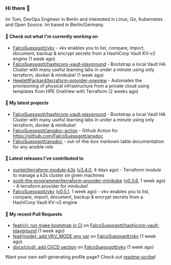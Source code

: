 ### Hi there 👋

Im Tom, DevOps Engineer in Berlin and interested in Linux, Go, Kubernetes and Open Source.
Im based in Berlin/Germany.

#### 👷 Check out what I'm currently working on

- [FalcoSuessgott/vkv](https://github.com/FalcoSuessgott/vkv) - vkv enables you to list, compare, import, document, backup &amp; encrypt secrets from a HashiCorp Vault KV-v2 engine (1 week ago)
- [FalcoSuessgott/hashicorp-vault-playground](https://github.com/FalcoSuessgott/hashicorp-vault-playground) - Bootstrap a local Vault HA Cluster with many useful learning labs in under a minute using only terraform, docker &amp; minikube! (1 week ago)
- [HewlettPackard/terraform-provider-oneview](https://github.com/HewlettPackard/terraform-provider-oneview) - Automates the provisioning of physical infrastructure from a private cloud using templates from HPE OneView with Terraform (2 weeks ago)

#### 🌱 My latest projects

- [FalcoSuessgott/hashicorp-vault-playground](https://github.com/FalcoSuessgott/hashicorp-vault-playground) - Bootstrap a local Vault HA Cluster with many useful learning labs in under a minute using only terraform, docker &amp; minikube!
- [FalcoSuessgott/ansdoc-action](https://github.com/FalcoSuessgott/ansdoc-action) - Github Action for https://github.com/FalcoSuessgott/ansdoc
- [FalcoSuessgott/ansdoc](https://github.com/FalcoSuessgott/ansdoc) - out-of-the-box markown table documentation for any ansible role

#### 🔭 Latest releases I've contributed to

- [xunleii/terraform-module-k3s](https://github.com/xunleii/terraform-module-k3s) ([v3.4.0](https://github.com/xunleii/terraform-module-k3s/releases/tag/v3.4.0), 4 days ago) - Terraform module to manage a k3s cluster on given machines
- [scott-the-programmer/terraform-provider-minikube](https://github.com/scott-the-programmer/terraform-provider-minikube) ([v0.3.6](https://github.com/scott-the-programmer/terraform-provider-minikube/releases/tag/v0.3.6), 1 week ago) - A terraform provider for minikube!
- [FalcoSuessgott/vkv](https://github.com/FalcoSuessgott/vkv) ([v0.5.1](https://github.com/FalcoSuessgott/vkv/releases/tag/v0.5.1), 1 week ago) - vkv enables you to list, compare, import, document, backup &amp; encrypt secrets from a HashiCorp Vault KV-v2 engine

#### 🔨 My recent Pull Requests

- [feat(ci): run make bootstrap in CI](https://github.com/FalcoSuessgott/hashicorp-vault-playground/pull/24) on [FalcoSuessgott/hashicorp-vault-playground](https://github.com/FalcoSuessgott/hashicorp-vault-playground) (1 week ago)
- [feat(mode): add VKV_MODE env var](https://github.com/FalcoSuessgott/vkv/pull/190) on [FalcoSuessgott/vkv](https://github.com/FalcoSuessgott/vkv) (1 week ago)
- [docs(cicd): add CI/CD section](https://github.com/FalcoSuessgott/vkv/pull/189) on [FalcoSuessgott/vkv](https://github.com/FalcoSuessgott/vkv) (1 week ago)

Want your own self-generating profile page? Check out [readme-scribe](https://github.com/muesli/readme-scribe)!